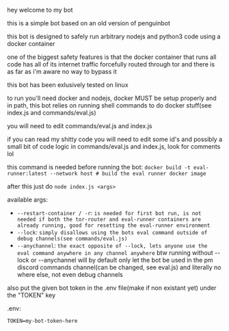 hey welcome to my bot

this is a simple bot based on an old version of penguinbot

this bot is designed to safely run arbitrary nodejs and python3 code using a docker container

one of the biggest safety features is that the docker container that runs all code has all of its internet traffic forcefully routed through tor and there is as far as i'm aware no way to bypass it

this bot has been exlusively tested on linux

to run you'll need docker and nodejs, docker MUST be setup properly and in path, this bot relies on running shell commands to do docker stuff(see index.js and commands/eval.js)

you will need to edit commands/eval.js and index.js

if you can read my shitty code you will need to edit some id's and possibly a small bit of code logic in commands/eval.js and index.js, look for comments lol

this command is needed before running the bot: `docker build -t eval-runner:latest --network host # build the eval runner docker image`

after this just do `node index.js <args>`

available args:
- `--restart-container / -r`: `is needed for first bot run, is not needed if both the tor-router and eval-runner containers are already running, good for resetting the eval-runner environment`
- `--lock`: `simply disallows using the bots eval command outside of debug channels(see commands/eval.js)`
- `--anychannel`: `the exact opposite of --lock, lets anyone use the eval command anywhere in any channel anywhere`
btw running without --lock or --anychannel will by default only let the bot be used in the pm discord commands channel(can be changed, see eval.js) and literally no where else, not even debug channels

also put the given bot token in the .env file(make if non existant yet) under the "TOKEN" key

.env:
```
TOKEN=my-bot-token-here
```
